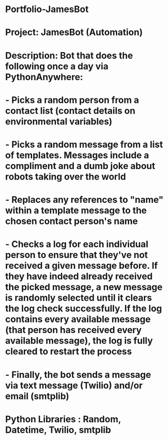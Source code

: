 # Portfolio-JamesBot

# Project: JamesBot (Automation)

# Description: Bot that does the following once a day via PythonAnywhere:
# - Picks a random person from a contact list (contact details on environmental variables)
# - Picks a random message from a list of templates. Messages include a compliment and a dumb joke about robots taking over the world
# - Replaces any references to "name" within a template message to the chosen contact person's name
# - Checks a log for each individual person to ensure that they've not received a given message before. If they have indeed already received the picked message, a new message is randomly  selected until it clears the log check successfully. If the log contains every available message (that person has received every available message), the log is fully cleared to restart the process
# - Finally, the bot sends a message via text message (Twilio) and/or email (smtplib)

# Python Libraries : Random, Datetime, Twilio, smtplib
